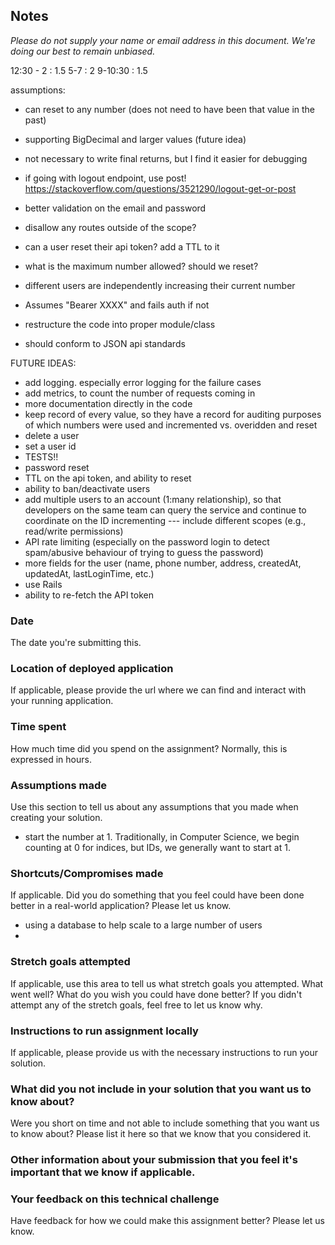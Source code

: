 ## Notes
*Please do not supply your name or email address in this document. We're doing our best to remain unbiased.*

12:30 - 2 : 1.5
5-7 : 2
9-10:30 : 1.5

assumptions:
- can reset to any number (does not need to have been that value in the past)
- supporting BigDecimal and larger values (future idea)

- not necessary to write final returns, but I find it easier for debugging

- if going with logout endpoint, use post! https://stackoverflow.com/questions/3521290/logout-get-or-post
- better validation on the email and password
- disallow any routes outside of the scope?
- can a user reset their api token? add a TTL to it
- what is the maximum number allowed? should we reset?
- different users are independently increasing their current number

- Assumes "Bearer XXXX" and fails auth if not

- restructure the code into proper module/class
- should conform to JSON api standards

FUTURE IDEAS:
- add logging. especially error logging for the failure cases
- add metrics, to count the number of requests coming in 
- more documentation directly in the code
- keep record of every value, so they have a record for auditing purposes of which numbers were used and incremented vs. overidden and reset
- delete a user
- set a user id
- TESTS!!
- password reset
- TTL on the api token, and ability to reset
- ability to ban/deactivate users
- add multiple users to an account (1:many relationship), so that developers on the same team can query the service and continue to coordinate on the ID incrementing
 --- include different scopes (e.g., read/write permissions)
- API rate limiting (especially on the password login to detect spam/abusive behaviour of trying to guess the password)
- more fields for the user (name, phone number, address, createdAt, updatedAt, lastLoginTime, etc.)
- use Rails
- ability to re-fetch the API token

### Date
The date you're submitting this.

### Location of deployed application
If applicable, please provide the url where we can find and interact with your running application.

### Time spent
How much time did you spend on the assignment? Normally, this is expressed in hours.

### Assumptions made
Use this section to tell us about any assumptions that you made when creating your solution.
- start the number at 1. Traditionally, in Computer Science, we begin counting at 0 for indices, but IDs, we generally want to start at 1.

### Shortcuts/Compromises made
If applicable. Did you do something that you feel could have been done better in a real-world application? Please let us know.
- using a database to help scale to a large number of users
- 

### Stretch goals attempted
If applicable, use this area to tell us what stretch goals you attempted. What went well? What do you wish you could have done better? If you didn't attempt any of the stretch goals, feel free to let us know why.
 
### Instructions to run assignment locally
If applicable, please provide us with the necessary instructions to run your solution.

### What did you not include in your solution that you want us to know about?
Were you short on time and not able to include something that you want us to know about? Please list it here so that we know that you considered it.

### Other information about your submission that you feel it's important that we know if applicable.

### Your feedback on this technical challenge
Have feedback for how we could make this assignment better? Please let us know.
